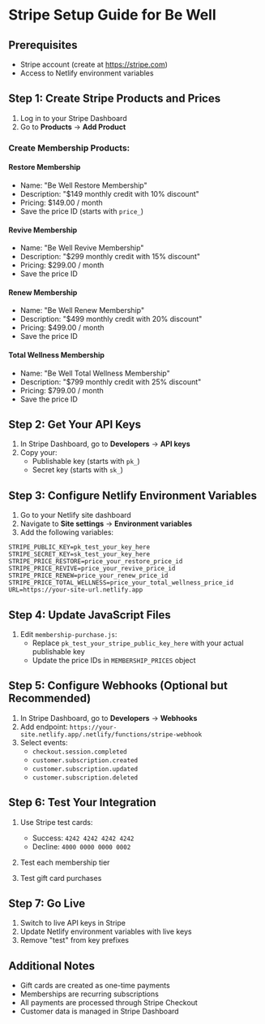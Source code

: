 # Stripe Setup Guide for Be Well

## Prerequisites
- Stripe account (create at https://stripe.com)
- Access to Netlify environment variables

## Step 1: Create Stripe Products and Prices

1. Log in to your Stripe Dashboard
2. Go to **Products** → **Add Product**

### Create Membership Products:

#### Restore Membership
- Name: "Be Well Restore Membership"
- Description: "$149 monthly credit with 10% discount"
- Pricing: $149.00 / month
- Save the price ID (starts with `price_`)

#### Revive Membership
- Name: "Be Well Revive Membership"
- Description: "$299 monthly credit with 15% discount"
- Pricing: $299.00 / month
- Save the price ID

#### Renew Membership
- Name: "Be Well Renew Membership"
- Description: "$499 monthly credit with 20% discount"
- Pricing: $499.00 / month
- Save the price ID

#### Total Wellness Membership
- Name: "Be Well Total Wellness Membership"
- Description: "$799 monthly credit with 25% discount"
- Pricing: $799.00 / month
- Save the price ID

## Step 2: Get Your API Keys

1. In Stripe Dashboard, go to **Developers** → **API keys**
2. Copy your:
   - Publishable key (starts with `pk_`)
   - Secret key (starts with `sk_`)

## Step 3: Configure Netlify Environment Variables

1. Go to your Netlify site dashboard
2. Navigate to **Site settings** → **Environment variables**
3. Add the following variables:

```
STRIPE_PUBLIC_KEY=pk_test_your_key_here
STRIPE_SECRET_KEY=sk_test_your_key_here
STRIPE_PRICE_RESTORE=price_your_restore_price_id
STRIPE_PRICE_REVIVE=price_your_revive_price_id
STRIPE_PRICE_RENEW=price_your_renew_price_id
STRIPE_PRICE_TOTAL_WELLNESS=price_your_total_wellness_price_id
URL=https://your-site-url.netlify.app
```

## Step 4: Update JavaScript Files

1. Edit `membership-purchase.js`:
   - Replace `pk_test_your_stripe_public_key_here` with your actual publishable key
   - Update the price IDs in `MEMBERSHIP_PRICES` object

## Step 5: Configure Webhooks (Optional but Recommended)

1. In Stripe Dashboard, go to **Developers** → **Webhooks**
2. Add endpoint: `https://your-site.netlify.app/.netlify/functions/stripe-webhook`
3. Select events:
   - `checkout.session.completed`
   - `customer.subscription.created`
   - `customer.subscription.updated`
   - `customer.subscription.deleted`

## Step 6: Test Your Integration

1. Use Stripe test cards:
   - Success: `4242 4242 4242 4242`
   - Decline: `4000 0000 0000 0002`
   
2. Test each membership tier
3. Test gift card purchases

## Step 7: Go Live

1. Switch to live API keys in Stripe
2. Update Netlify environment variables with live keys
3. Remove "test" from key prefixes

## Additional Notes

- Gift cards are created as one-time payments
- Memberships are recurring subscriptions
- All payments are processed through Stripe Checkout
- Customer data is managed in Stripe Dashboard